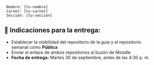 
     Nombre: [tu-nombre]  
     Carnet: [tu-carnet]  
     Sección: [tu-sección]  

## 📌 Indicaciones para la entrega: 
- Establecer la visibilidad del repositorio de la guia y el repositorio semanal como **Pública**
- Enviar el enlace de ambos repositorios al buzón de Moodle
- **Fecha de entrega:** Martes 30 de septiembre, antes de las 4:30 p. m.
